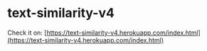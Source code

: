 # text-similarity-v4
Check it on: [https://text-similarity-v4.herokuapp.com/index.html](https://text-similarity-v4.herokuapp.com/index.html)
